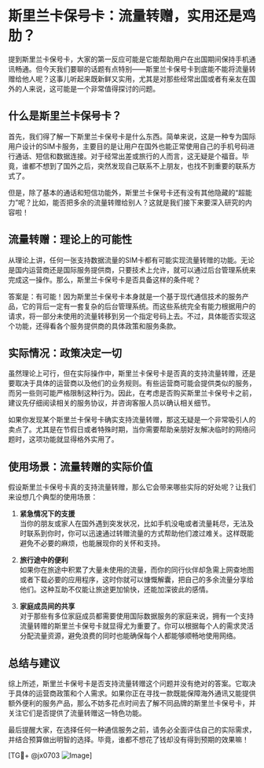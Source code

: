 # 斯里兰卡保号卡：流量转赠，实用还是鸡肋？

提到斯里兰卡保号卡，大家的第一反应可能是它能帮助用户在出国期间保持手机通讯畅通。但今天我们要聊的话题有点特别——斯里兰卡保号卡到底能不能将流量转赠给他人呢？这事儿听起来既新鲜又实用，尤其是对那些经常出国或者有亲友在国外的人来说，这可能是一个非常值得探讨的问题。

## 什么是斯里兰卡保号卡？

首先，我们得了解一下斯里兰卡保号卡是什么东西。简单来说，这是一种专为国际用户设计的SIM卡服务，主要目的是让用户在国外也能正常使用自己的手机号码进行通话、短信和数据连接。对于经常出差或旅行的人而言，这无疑是个福音。毕竟，谁都不想到了国外之后，突然发现自己联系不上朋友，也找不到重要的联系方式了。

但是，除了基本的通话和短信功能外，斯里兰卡保号卡还有没有其他隐藏的“超能力”呢？比如，能否把多余的流量转赠给别人？这就是我们接下来要深入研究的内容啦！

## 流量转赠：理论上的可能性

从理论上讲，任何一张支持数据流量的SIM卡都有可能实现流量转赠的功能。无论是国内运营商还是国际服务提供商，只要技术上允许，就可以通过后台管理系统来完成这一操作。那么，斯里兰卡保号卡是否具备这样的条件呢？

答案是：有可能！因为斯里兰卡保号卡本身就是一个基于现代通信技术的服务产品，它的背后一定有一套复杂的后台管理系统。而这些系统完全有能力根据用户的请求，将一部分未使用的流量转移到另一个指定号码上去。不过，具体能否实现这个功能，还得看各个服务提供商的具体政策和服务条款。

## 实际情况：政策决定一切

虽然理论上可行，但在实际操作中，斯里兰卡保号卡是否真的支持流量转赠，还是要取决于具体的运营商以及他们的业务规则。有些运营商可能会提供类似的服务，而另一些则可能严格限制这种行为。因此，在考虑是否购买斯里兰卡保号卡之前，建议先仔细阅读相关的服务协议，并咨询客服人员以确认相关细节。

如果你发现某个斯里兰卡保号卡确实支持流量转赠，那这无疑是一个非常吸引人的卖点了。尤其是在节假日或者特殊时期，当你需要帮助亲朋好友解决临时的网络问题时，这项功能就显得格外实用了。

## 使用场景：流量转赠的实际价值

假设斯里兰卡保号卡真的支持流量转赠，那么它会带来哪些实际的好处呢？让我们来设想几个典型的使用场景：

1. **紧急情况下的支援**  
   当你的朋友或家人在国外遇到突发状况，比如手机没电或者流量耗尽，无法及时联系到你时，你可以迅速通过转赠流量的方式帮助他们渡过难关。这样既能避免不必要的麻烦，也能展现你的关怀和支持。

2. **旅行途中的便利**  
   如果你在旅途中积累了大量未使用的流量，而你的同行伙伴却急需上网查地图或者下载必要的应用程序，这时你就可以慷慨解囊，把自己的多余流量分享给他们。这种互助不仅能让旅途更加愉快，还能加深彼此的感情。

3. **家庭成员间的共享**  
   对于那些有多位家庭成员都需要使用国际数据服务的家庭来说，拥有一个支持流量转赠的斯里兰卡保号卡就显得尤为重要了。你可以根据每个人的需求灵活分配流量资源，避免浪费的同时也能确保每个人都能够顺畅地使用网络。

## 总结与建议

综上所述，斯里兰卡保号卡是否支持流量转赠这个问题并没有绝对的答案。它取决于具体的运营商政策和个人需求。如果你正在寻找一款既能保障海外通讯又能提供额外便利的服务产品，那么不妨多花点时间去了解不同品牌的斯里兰卡保号卡，并关注它们是否提供了流量转赠这一特色功能。

最后提醒大家，在选择任何一种通信服务之前，请务必全面评估自己的实际需求，并结合预算做出明智的选择。毕竟，谁都不想花了钱却没有得到预期的效果嘛！

[TG💪+ @jx0703 ![Image](https://github.com/user-attachments/assets/dbca1d08-cadb-493c-b0ec-ad6f7a83f270)]
